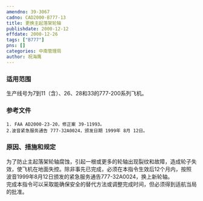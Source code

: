 ```yaml
---
amendno: 39-3067  
cadno: CAD2000-B777-13  
title: 更换主起落架轮轴  
publishdate: 2000-12-12  
effdate: 2000-12-26  
tags: ["B777"]  
pns: []  
categories: 中南管理局  
author: 祝海鹰  
---
```

  
### 适用范围  
生产线号为7到11（含）、26、28和33的777-200系列飞机。  
  
<!--more-->  
### 参考文件  
    1. FAA AD2000-23-20，修正案 39-11993。  
    2.波音紧急服务通告 777-32A0024，颁发日期 1999年 8月 12日。  
  
### 原因、措施和规定  
为了防止主起落架轮轴腐蚀，引起一根或更多的轮轴出现裂纹和故障，造成轮子失效，使飞机在地面失控。除非事先已完成，必须在本指令生效后12个月内，按照波音1999年8月12日颁发的紧急服务通告777-32A0024，换上新轮轴。  
    完成本指令可以采取能确保安全的替代方法或调整完成时间，但必须得到适航当局的批准。  
